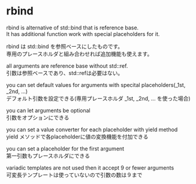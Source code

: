 rbind
=====

rbind is alternative of std::bind that is reference base.  
It has additional function work with special placeholders for it.

rbind は std::bind を参照ベースにしたものです。  
専用のプレースホルダと組み合わせれば追加機能も使えます。

  all arguments are reference base without std::ref.  
  引数は参照ベースであり、std::refは必要はない。

  you can set default values for arguments with specital placeholders(_1st, _2nd, ...)  
  デフォルト引数を設定できる(専用プレースホルダ _1st, _2nd, ... を使った場合)

  you can let arguments be optional  
  引数をオプションにできる

  you can set a value converter for each placeholder with yield method  
  yield メソッドで各placeholderに値の変換機能を付加できる

  you can set a placeholder for the first argument  
  第一引数もプレースホルダにできる

  variadic templates are not used then it accept 9 or fewer arguments  
  可変長テンプレートは使っていないので引数の数は９まで
